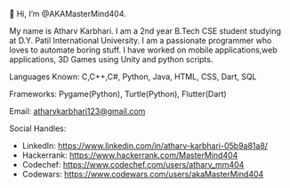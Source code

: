 👋 Hi, I’m @AKAMasterMind404.
   
My name is Atharv Karbhari. I am a 2nd year B.Tech CSE student studying at D.Y. Patil International University. 
I am a passionate programmer who loves to automate boring stuff.
I have worked on mobile applications,web applications, 3D Games using Unity and python scripts.

Languages Known: C,C++,C#, Python, Java, HTML, CSS, Dart, SQL
   
Frameworks: Pygame(Python), Turtle(Python), Flutter(Dart)

Email: atharvkarbhari123@gmail.com

Social Handles:
- LinkedIn: https://www.linkedin.com/in/atharv-karbhari-05b9a81a8/
- Hackerrank: https://www.hackerrank.com/MasterMind404
- Codechef: https://www.codechef.com/users/atharv_mm404
- Codewars: https://www.codewars.com/users/akaMasterMind404

<!---
AKAMasterMind404/AKAMasterMind404 is a ✨ special ✨ repository because its `README.md` (this file) appears on your GitHub profile.
You can click the Preview link to take a look at your changes.
--->
